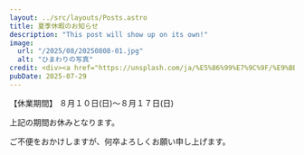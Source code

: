 ```yaml
---
layout: ../src/layouts/Posts.astro
title: 夏季休暇のお知らせ
description: "This post will show up on its own!"
image:
  url: "/2025/08/20250808-01.jpg"
  alt: "ひまわりの写真"
credit: <div><a href="https://unsplash.com/ja/%E5%86%99%E7%9C%9F/%E9%BB%84%E8%89%B2%E3%81%84%E4%B8%80%E8%88%AC%E7%9A%84%E3%81%AA%E3%83%92%E3%83%9E%E3%83%AF%E3%83%AA%E3%81%AE%E5%86%99%E7%9C%9F-XtXdHH-Ib7c?utm_content=creditCopyText&utm_medium=referral&utm_source=unsplash">Unsplash</a>の<a href="https://unsplash.com/ja/@olia?utm_content=creditCopyText&utm_medium=referral&utm_source=unsplash">Olia Gozha</a>が撮影した写真<div>
pubDate: 2025-07-29
---
```


【休業期間】
８月１０日(日)～８月１７日(日)

上記の期間お休みとなります。

ご不便をおかけしますが、何卒よろしくお願い申し上げます。